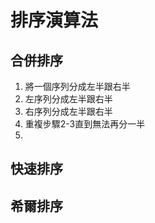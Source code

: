 # 排序演算法

## 合併排序

1. 將一個序列分成左半跟右半
2. 左序列分成左半跟右半
3. 右序列分成左半跟右半
4. 重複步驟2-3直到無法再分一半
5.

## 快速排序


## 希爾排序

